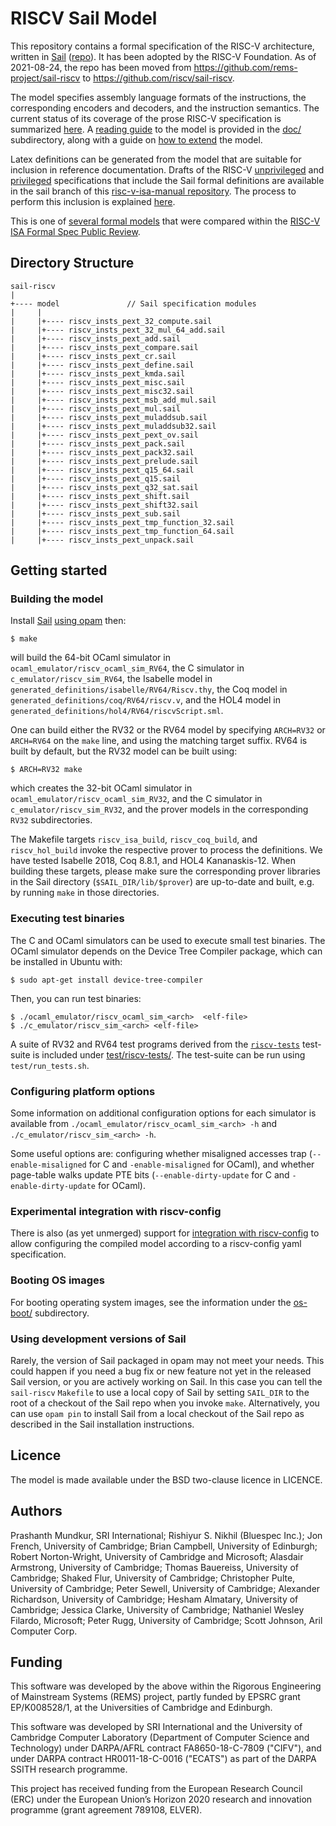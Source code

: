 RISCV Sail Model
================

This repository contains a formal specification of the RISC-V architecture, written in
[Sail](https://www.cl.cam.ac.uk/~pes20/sail/) ([repo](https://github.com/rems-project/sail)).   It has been adopted by the RISC-V Foundation.  As of 2021-08-24, the repo has been moved from <https://github.com/rems-project/sail-riscv> to <https://github.com/riscv/sail-riscv>.

The model specifies
assembly language formats of the instructions, the corresponding
encoders and decoders, and the instruction semantics.
The current status of its
coverage of the prose RISC-V specification is summarized
[here](doc/Status.md).
A [reading guide](doc/ReadingGuide.md) to the model is provided in the
[doc/](doc/) subdirectory, along with a guide on [how to
extend](doc/ExtendingGuide.md) the model. 


Latex definitions can be generated from the model that are suitable
for inclusion in reference documentation.  Drafts of the RISC-V
[unprivileged](https://github.com/rems-project/riscv-isa-manual/blob/sail/release/riscv-spec-sail-draft.pdf)
and [privileged](https://github.com/rems-project/riscv-isa-manual/blob/sail/release/riscv-privileged-sail-draft.pdf)
specifications that include the Sail formal definitions are available
in the sail branch of this [risc-v-isa-manual repository](https://github.com/rems-project/riscv-isa-manual/tree/sail).
The process to perform this inclusion is explained [here](https://github.com/rems-project/riscv-isa-manual/blob/sail/README.SAIL).

This is one of [several formal models](https://github.com/riscv/ISA_Formal_Spec_Public_Review/blob/master/comparison_table.md) that were compared within the 
[RISC-V ISA Formal Spec Public Review](https://github.com/riscv/ISA_Formal_Spec_Public_Review).





Directory Structure
-------------------

```
sail-riscv
|
+---- model               // Sail specification modules
|     |
|     |+---- riscv_insts_pext_32_compute.sail
|     |+---- riscv_insts_pext_32_mul_64_add.sail
|     |+---- riscv_insts_pext_add.sail
|     |+---- riscv_insts_pext_compare.sail
|     |+---- riscv_insts_pext_cr.sail
|     |+---- riscv_insts_pext_define.sail
|     |+---- riscv_insts_pext_kmda.sail
|     |+---- riscv_insts_pext_misc.sail
|     |+---- riscv_insts_pext_misc32.sail
|     |+---- riscv_insts_pext_msb_add_mul.sail
|     |+---- riscv_insts_pext_mul.sail
|     |+---- riscv_insts_pext_muladdsub.sail
|     |+---- riscv_insts_pext_muladdsub32.sail
|     |+---- riscv_insts_pext_pext_ov.sail
|     |+---- riscv_insts_pext_pack.sail
|     |+---- riscv_insts_pext_pack32.sail
|     |+---- riscv_insts_pext_prelude.sail
|     |+---- riscv_insts_pext_q15_64.sail
|     |+---- riscv_insts_pext_q15.sail
|     |+---- riscv_insts_pext_q32_sat.sail
|     |+---- riscv_insts_pext_shift.sail
|     |+---- riscv_insts_pext_shift32.sail
|     |+---- riscv_insts_pext_sub.sail
|     |+---- riscv_insts_pext_tmp_function_32.sail
|     |+---- riscv_insts_pext_tmp_function_64.sail
|     |+---- riscv_insts_pext_unpack.sail
```

Getting started
---------------

### Building the model

Install [Sail](https://github.com/rems-project/sail/) [using opam](https://github.com/rems-project/sail/blob/sail2/INSTALL.md) then:

```
$ make
```
will build the 64-bit OCaml simulator in
`ocaml_emulator/riscv_ocaml_sim_RV64`, the C simulator in
`c_emulator/riscv_sim_RV64`, the Isabelle model in
`generated_definitions/isabelle/RV64/Riscv.thy`, the Coq model in
`generated_definitions/coq/RV64/riscv.v`, and the HOL4 model in
`generated_definitions/hol4/RV64/riscvScript.sml`.

One can build either the RV32 or the RV64 model by specifying
`ARCH=RV32` or `ARCH=RV64` on the `make` line, and using the matching
target suffix.  RV64 is built by default, but the RV32 model can be
built using:

```
$ ARCH=RV32 make
```

which creates the 32-bit OCaml simulator in
`ocaml_emulator/riscv_ocaml_sim_RV32`, and the C simulator in
`c_emulator/riscv_sim_RV32`, and the prover models in the
corresponding `RV32` subdirectories.

The Makefile targets `riscv_isa_build`, `riscv_coq_build`, and
`riscv_hol_build` invoke the respective prover to process the
definitions.  We have tested Isabelle 2018, Coq 8.8.1, and HOL4
Kananaskis-12.  When building these targets, please make sure the
corresponding prover libraries in the Sail directory
(`$SAIL_DIR/lib/$prover`) are up-to-date and built, e.g. by running
`make` in those directories.

### Executing test binaries

The C and OCaml simulators can be used to execute small test binaries.  The
OCaml simulator depends on the Device Tree Compiler package, which can be
installed in Ubuntu with:

```
$ sudo apt-get install device-tree-compiler
```

Then, you can run test binaries:


```
$ ./ocaml_emulator/riscv_ocaml_sim_<arch>  <elf-file>
$ ./c_emulator/riscv_sim_<arch> <elf-file>
```

A suite of RV32 and RV64 test programs derived from the
[`riscv-tests`](https://github.com/riscv/riscv-tests) test-suite is
included under [test/riscv-tests/](test/riscv-tests/).  The test-suite
can be run using `test/run_tests.sh`.

### Configuring platform options

Some information on additional configuration options for each
simulator is available from `./ocaml_emulator/riscv_ocaml_sim_<arch>
-h` and `./c_emulator/riscv_sim_<arch> -h`.

Some useful options are: configuring whether misaligned accesses trap
(`--enable-misaligned` for C and `-enable-misaligned` for OCaml), and
whether page-table walks update PTE bits (`--enable-dirty-update` for C
and `-enable-dirty-update` for OCaml).

### Experimental integration with riscv-config

There is also (as yet unmerged) support for [integration with riscv-config](https://github.com/rems-project/sail-riscv/pull/43) to allow configuring the compiled model according to a riscv-config yaml specification.

### Booting OS images

For booting operating system images, see the information under the
[os-boot/](os-boot/) subdirectory.

### Using development versions of Sail

Rarely, the version of Sail packaged in opam may not meet your needs. This could happen if you need a bug fix or new feature not yet in the released Sail version, or you are actively working on Sail. In this case you can tell the `sail-riscv` `Makefile` to use a local copy of Sail by setting `SAIL_DIR` to the root of a checkout of the Sail repo when you invoke `make`. Alternatively, you can use `opam pin` to install Sail from a local checkout of the Sail repo as described in the Sail installation instructions.
                        
Licence
-------

The model is made available under the BSD two-clause licence in LICENCE.


Authors
-------

 Prashanth Mundkur, SRI International;
 Rishiyur S. Nikhil (Bluespec Inc.); 
 Jon French, University of Cambridge;
 Brian Campbell, University of Edinburgh;
 Robert Norton-Wright, University of Cambridge and Microsoft;
 Alasdair Armstrong, University of Cambridge;
 Thomas Bauereiss, University of Cambridge;
 Shaked Flur, University of Cambridge;
 Christopher Pulte, University of Cambridge;
 Peter Sewell, University of Cambridge;
 Alexander Richardson, University of Cambridge;
 Hesham Almatary, University of Cambridge;
 Jessica Clarke, University of Cambridge;
 Nathaniel Wesley Filardo, Microsoft;
 Peter Rugg, University of Cambridge;
 Scott Johnson, Aril Computer Corp.

Funding
-------

This software was developed by the above within the Rigorous
Engineering of Mainstream Systems (REMS) project, partly funded by
EPSRC grant EP/K008528/1, at the Universities of Cambridge and
Edinburgh.

This software was developed by SRI International and the University of
Cambridge Computer Laboratory (Department of Computer Science and
Technology) under DARPA/AFRL contract FA8650-18-C-7809 ("CIFV"), and
under DARPA contract HR0011-18-C-0016 ("ECATS") as part of the DARPA
SSITH research programme.

This project has received funding from the European Research Council
(ERC) under the European Union’s Horizon 2020 research and innovation
programme (grant agreement 789108, ELVER).

